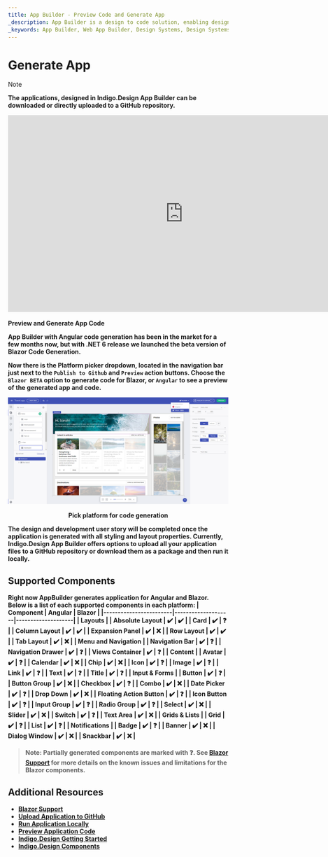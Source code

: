 ```yaml
---
title: App Builder - Preview Code and Generate App
_description: App Builder is a design to code solution, enabling design and development teams to quickly and easily design and build real web applications.
_keywords: App Builder, Web App Builder, Design Systems, Design Systems UX, UI kit, Sketch, Ignite UI for Angular, Sketch to Angular, Angular, Angular Design System, Export code from Sketch, Design Kits for Angular, Sketch UI kits
---
```

# Generate App

> [!NOTE]
><b>The applications, designed in Indigo.Design App Builder can be downloaded or directly uploaded to a GitHub repository. 

<section class="video-container">
    <div>
        <div class="video-container__item">
            <iframe width="800" height="450" src="https://www.youtube.com/embed/zxT-nIXKn7I" frameborder="0" allowfullscreen></iframe>
        </div>
        <p>Preview and Generate App Code</p>
    </div>
</section>

App Builder with Angular code generation has been in the market for a few months now, but with .NET 6 release we launched the beta version of Blazor Code Generation.

Now there is the Platform picker dropdown, located in the navigation bar just next to the `Publish to Github` and `Preview` action buttons. Choose the `Blazor BETA` option to generate code for Blazor, or `Angular` to see a preview of the generated app and code.

<img class="responsive-img" src="../images/generate-code.png" />
<p style="text-align:center;">Pick platform for code generation</p>

The design and development user story will be completed once the application is generated with all styling and layout properties. Currently, Indigo.Design App Builder offers options to upload all your application files to a GitHub repository or download them as a package and then run it locally.

## Supported Components

Right now AppBuilder generates application for Angular and Blazor. Below is a list of each supported components in each platform:
| Component              | Angular            | Blazor             |
|------------------------|--------------------|--------------------|
| **Layouts**                                                      |
| Absolute Layout        | :heavy_check_mark: | :heavy_check_mark: |
| Card                   | :heavy_check_mark: | :question:         |
| Column Layout          | :heavy_check_mark: | :heavy_check_mark: |
| Expansion Panel        | :heavy_check_mark: | :x:                |
| Row Layout             | :heavy_check_mark: | :heavy_check_mark: |
| Tab Layout             | :heavy_check_mark: | :x:                |
| **Menu and Navigation**                                          |
| Navigation Bar         | :heavy_check_mark: | :question:         |
| Navigation Drawer      | :heavy_check_mark: | :question:         |
| Views Container        | :heavy_check_mark: | :question: |
| **Content**                                                      |
| Avatar                 | :heavy_check_mark: | :question:         |
| Calendar               | :heavy_check_mark: | :x:                |
| Chip                   | :heavy_check_mark: | :x:                |
| Icon                   | :heavy_check_mark: | :question:         |
| Image                  | :heavy_check_mark: | :question:         |
| Link                   | :heavy_check_mark: | :question:         |
| Text                   | :heavy_check_mark: | :question:         |
| Title                  | :heavy_check_mark: | :question:         |
| **Input & Forms**                                                |
| Button                 | :heavy_check_mark: | :question:         |
| Button Group           | :heavy_check_mark: | :x:                |
| Checkbox               | :heavy_check_mark: | :question:         |
| Combo                  | :heavy_check_mark: | :x:                |
| Date Picker            | :heavy_check_mark: | :question:         |
| Drop Down              | :heavy_check_mark: | :x:                |
| Floating Action Button | :heavy_check_mark: | :question:         |
| Icon Button            | :heavy_check_mark: | :question:         |
| Input Group            | :heavy_check_mark: | :question:         |
| Radio Group            | :heavy_check_mark: | :question:         |
| Select                 | :heavy_check_mark: | :x:                |
| Slider                 | :heavy_check_mark: | :x:                |
| Switch                 | :heavy_check_mark: | :question:         |
| Text Area              | :heavy_check_mark: | :x:                |
| **Grids & Lists**                                                |
| Grid                   | :heavy_check_mark: | :question:         |
| List                   | :heavy_check_mark: | :question:         |
| **Notifications**                                                |
| Badge                  | :heavy_check_mark: | :question:         |
| Banner                 | :heavy_check_mark: | :x:                |
| Dialog Window          | :heavy_check_mark: | :x:                |
| Snackbar               | :heavy_check_mark: | :x:                |

> Note: Partially generated components are marked with :question:. See [Blazor Support](../blazor-support.md#known-issues-and-limitations) for more details on the known issues and limitations for the Blazor components.

## Additional Resources

<div class="divider--half"></div>

* [Blazor Support](../blazor-support.md)
* [Upload Application to GitHub](upload-application-to-github.md)
* [Run Application Locally](run-application-locally.md)
* [Preview Application Code](../preview-code.md)
* [Indigo.Design Getting Started](https://www.infragistics.com/products/indigo-design/help/getting-started)
* [Indigo.Design Components](https://www.infragistics.com/products/indigo-design/help/components/components-overview)
